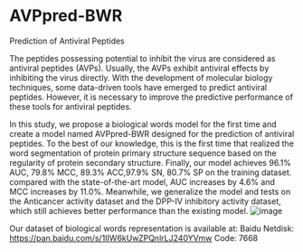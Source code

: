 # AVPpred-BWR
Prediction of Antiviral Peptides

  The peptides possessing potential to inhibit the virus are considered as antiviral peptides (AVPs). Usually, the AVPs exhibit antiviral effects by inhibiting the virus directly. With the development of molecular biology techniques, some data-driven tools have emerged to predict antiviral peptides. However, it is necessary to improve the predictive performance of these tools for antiviral peptides.

  In this study, we propose a biological words model for the first time and create a model named AVPpred-BWR designed for the prediction of antiviral peptides. To the best of our knowledge, this is the first time that realized the word segmentation of protein primary structure sequence based on the regularity of protein secondary structure.
Finally, our model achieves 96.1% AUC, 79.8% MCC, 89.3% ACC,97.9% SN, 80.7% SP on the training dataset. compared with the state-of-the-art model, AUC increases by 4.6% and MCC increases by 11.0%. Meanwhile, we generalize the model and tests on the Anticancer activity dataset and the DPP-IV inhibitory activity dataset, which still achieves better performance than the existing model.
 ![image](https://github.com/zyweizm/AVPpred_RBW/assets/117652641/3a432bb2-7886-43b6-8a31-a36b37b57167)

Our dataset of biological words representation is available at:
Baidu Netdisk: https://pan.baidu.com/s/1IIW6kUwZPQnlrLJ240YVmw 
Code: 7668
